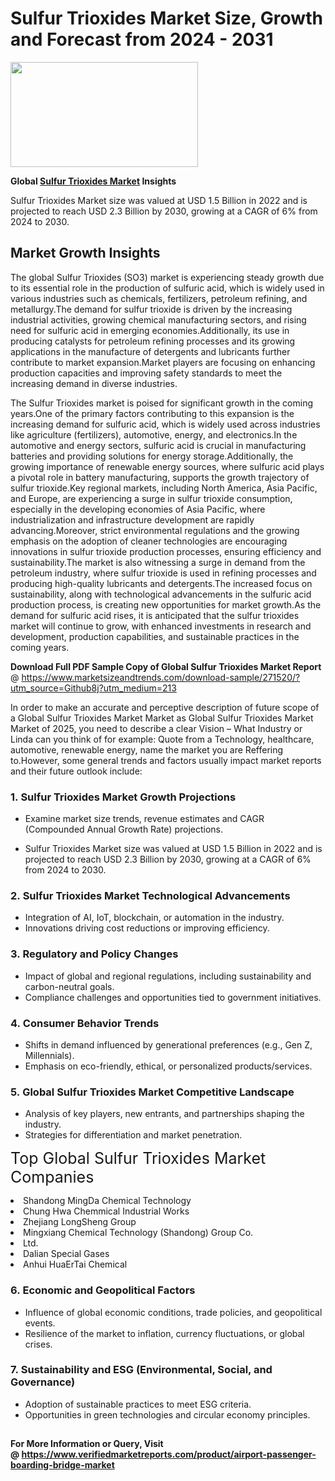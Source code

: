 <H1>Sulfur Trioxides Market Size, Growth and Forecast from 2024 - 2031</H1><img class="aligncenter size-medium wp-image-584254" src="https://thirdeyenews.in/wp-content/uploads/2024/09/Global-Market-Research-300x168.jpeg" alt="" width="300" height="168" /><p><strong>Global&nbsp;<a href="https://www.marketsizeandtrends.com/download-sample/271520/?utm_source=Github8j?utm_medium=213">Sulfur Trioxides Market</a> Insights</strong></p><p>Sulfur Trioxides Market size was valued at USD 1.5 Billion in 2022 and is projected to reach USD 2.3 Billion by 2030, growing at a CAGR of 6% from 2024 to 2030.</p><p><h2>Market Growth Insights</h2> <p>The global Sulfur Trioxides (SO3) market is experiencing steady growth due to its essential role in the production of sulfuric acid, which is widely used in various industries such as chemicals, fertilizers, petroleum refining, and metallurgy.The demand for sulfur trioxide is driven by the increasing industrial activities, growing chemical manufacturing sectors, and rising need for sulfuric acid in emerging economies.Additionally, its use in producing catalysts for petroleum refining processes and its growing applications in the manufacture of detergents and lubricants further contribute to market expansion.Market players are focusing on enhancing production capacities and improving safety standards to meet the increasing demand in diverse industries.</p> <p>The Sulfur Trioxides market is poised for significant growth in the coming years.One of the primary factors contributing to this expansion is the increasing demand for sulfuric acid, which is widely used across industries like agriculture (fertilizers), automotive, energy, and electronics.In the automotive and energy sectors, sulfuric acid is crucial in manufacturing batteries and providing solutions for energy storage.Additionally, the growing importance of renewable energy sources, where sulfuric acid plays a pivotal role in battery manufacturing, supports the growth trajectory of sulfur trioxide.Key regional markets, including North America, Asia Pacific, and Europe, are experiencing a surge in sulfur trioxide consumption, especially in the developing economies of Asia Pacific, where industrialization and infrastructure development are rapidly advancing.Moreover, strict environmental regulations and the growing emphasis on the adoption of cleaner technologies are encouraging innovations in sulfur trioxide production processes, ensuring efficiency and sustainability.The market is also witnessing a surge in demand from the petroleum industry, where sulfur trioxide is used in refining processes and producing high-quality lubricants and detergents.The increased focus on sustainability, along with technological advancements in the sulfuric acid production process, is creating new opportunities for market growth.As the demand for sulfuric acid rises, it is anticipated that the sulfur trioxides market will continue to grow, with enhanced investments in research and development, production capabilities, and sustainable practices in the coming years.</p> <p><span class=""><strong>Download Full PDF Sample Copy of Global Sulfur Trioxides Market Report</strong> @ <a href="https://www.marketsizeandtrends.com/download-sample/271520/?utm_source=Github8j?utm_medium=213" target="_blank">https://www.marketsizeandtrends.com/download-sample/271520/?utm_source=Github8j?utm_medium=213</a></span></p><p>In order to make an accurate and perceptive description of future scope of a Global&nbsp;Sulfur Trioxides Market Market as Global&nbsp;Sulfur Trioxides Market Market of 2025, you need to describe a clear Vision &ndash; What Industry or Linda can you think of for example: Quote from a Technology, healthcare, automotive, renewable energy, name the market you are Reffering to.However, some general trends and factors usually impact market reports and their future outlook include:</p><h3>1.&nbsp;<strong>Sulfur Trioxides Market Growth Projections</strong></h3><ul><li>Examine market size trends, revenue estimates and CAGR (Compounded Annual Growth Rate) projections.</li><li><p>Sulfur Trioxides Market size was valued at USD 1.5 Billion in 2022 and is projected to reach USD 2.3 Billion by 2030, growing at a CAGR of 6% from 2024 to 2030.</p></li></ul><h3>2.&nbsp;<strong>Sulfur Trioxides Market Technological Advancements</strong></h3><ul><li>Integration of AI, IoT, blockchain, or automation in the industry.</li><li>Innovations driving cost reductions or improving efficiency.</li></ul><h3>3.&nbsp;<strong>Regulatory and Policy Changes</strong></h3><ul><li>Impact of global and regional regulations, including sustainability and carbon-neutral goals.</li><li>Compliance challenges and opportunities tied to government initiatives.</li></ul><h3>4.&nbsp;<strong>Consumer Behavior Trends</strong></h3><ul><li>Shifts in demand influenced by generational preferences (e.g., Gen Z, Millennials).</li><li>Emphasis on eco-friendly, ethical, or personalized products/services.</li></ul><h3>5.&nbsp;<strong>Global Sulfur Trioxides Market Competitive Landscape</strong></h3><ul><li>Analysis of key players, new entrants, and partnerships shaping the industry.</li><li>Strategies for differentiation and market penetration.</li></ul><p data-pm-slice="1 1 []"><span style="color: inherit; font-family: inherit; font-size: 25px;">Top Global Sulfur Trioxides Market Companies</span></p><div class="" data-test-id=""><p><li>Shandong MingDa Chemical Technology</li><li> Chung Hwa Chemmical Industrial Works</li><li> Zhejiang LongSheng Group</li><li> Mingxiang Chemical Technology (Shandong) Group Co.</li><li> Ltd.</li><li> Dalian Special Gases</li><li> Anhui HuaErTai Chemical</li></p></div><h3>6.&nbsp;<strong>Economic and Geopolitical Factors</strong></h3><ul><li>Influence of global economic conditions, trade policies, and geopolitical events.</li><li>Resilience of the market to inflation, currency fluctuations, or global crises.</li></ul><h3>7.&nbsp;<strong>Sustainability and ESG (Environmental, Social, and Governance)</strong></h3><ul><li>Adoption of sustainable practices to meet ESG criteria.</li><li>Opportunities in green technologies and circular economy principles.</li></ul><h2><strong style="font-size: 14px;">For More Information or Query, Visit @&nbsp;</strong><a style="background-color: #ffffff; font-size: 14px;" href="https://www.marketsizeandtrends.com/report/sulfur-trioxides-market/" target="_blank">https://www.verifiedmarketreports.com/product/airport-passenger-boarding-bridge-market</a></h2>